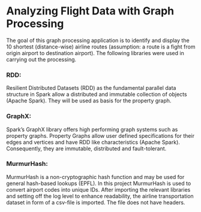 # Analyzing Flight Data with Graph Processing

The goal of this graph processing application is to identify and display the 10 shortest (distance-wise)
airline routes (assumption: a route is a fight from origin airport to destination airport). The following libraries were used in 
carrying out the processing.

### RDD:

Resilient Distributed Datasets (RDD) as the fundamental parallel data structure in Spark allow a
distributed and immutable collection of objects (Apache Spark). They will be used as basis for the
property graph.

### GraphX:

Spark’s GraphX library offers high performing graph systems such as property graphs. Property
Graphs allow user defined specifications for their edges and vertices and have RDD like
characteristics (Apache Spark). Consequently, they are immutable, distributed and fault-tolerant.

### MurmurHash:

MurmurHash is a non-cryptographic hash function and may be used for general hash-based lookups
(EPFL). In this project MurmurHash is used to convert airport codes into unique IDs.
After importing the relevant libraries and setting off the log level to enhance readability, the airline
transportation dataset in form of a csv-file is imported. The file does not have headers. 
